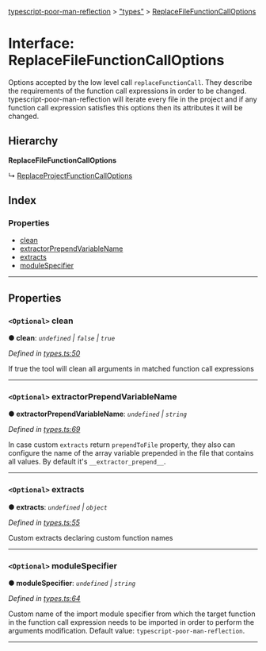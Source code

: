 [typescript-poor-man-reflection](../README.md) > ["types"](../modules/_types_.md) > [ReplaceFileFunctionCallOptions](../interfaces/_types_.replacefilefunctioncalloptions.md)

# Interface: ReplaceFileFunctionCallOptions

Options accepted by the low level call `replaceFunctionCall`. They describe the requirements of the function call expressions in order to be changed. typescript-poor-man-reflection will iterate every file in the project and if any function call expression satisfies this options then its attributes it will be changed.

## Hierarchy

**ReplaceFileFunctionCallOptions**

↳  [ReplaceProjectFunctionCallOptions](_types_.replaceprojectfunctioncalloptions.md)

## Index

### Properties

* [clean](_types_.replacefilefunctioncalloptions.md#clean)
* [extractorPrependVariableName](_types_.replacefilefunctioncalloptions.md#extractorprependvariablename)
* [extracts](_types_.replacefilefunctioncalloptions.md#extracts)
* [moduleSpecifier](_types_.replacefilefunctioncalloptions.md#modulespecifier)

---

## Properties

<a id="clean"></a>

### `<Optional>` clean

**● clean**: *`undefined` \| `false` \| `true`*

*Defined in [types.ts:50](https://github.com/cancerberoSgx/typescript-poor-man-reflection/blob/6bd1408/src/types.ts#L50)*

If true the tool will clean all arguments in matched function call expressions

___
<a id="extractorprependvariablename"></a>

### `<Optional>` extractorPrependVariableName

**● extractorPrependVariableName**: *`undefined` \| `string`*

*Defined in [types.ts:69](https://github.com/cancerberoSgx/typescript-poor-man-reflection/blob/6bd1408/src/types.ts#L69)*

In case custom `extracts` return `prependToFile` property, they also can configure the name of the array variable prepended in the file that contains all values. By default it's `__extractor_prepend__`.

___
<a id="extracts"></a>

### `<Optional>` extracts

**● extracts**: *`undefined` \| `object`*

*Defined in [types.ts:55](https://github.com/cancerberoSgx/typescript-poor-man-reflection/blob/6bd1408/src/types.ts#L55)*

Custom extracts declaring custom function names

___
<a id="modulespecifier"></a>

### `<Optional>` moduleSpecifier

**● moduleSpecifier**: *`undefined` \| `string`*

*Defined in [types.ts:64](https://github.com/cancerberoSgx/typescript-poor-man-reflection/blob/6bd1408/src/types.ts#L64)*

Custom name of the import module specifier from which the target function in the function call expression needs to be imported in order to perform the arguments modification. Default value: `typescript-poor-man-reflection`.

___

